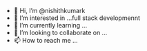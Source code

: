 - 👋 Hi, I’m @nishithkumark
- 👀 I’m interested in ...full stack developmennt
- 🌱 I’m currently learning ...
- 💞️ I’m looking to collaborate on ...
- 📫 How to reach me ...

<!---
nishithkumark/nishithkumark is a ✨ special ✨ repository because its `README.md` (this file) appears on your GitHub profile.
You can click the Preview link to take a look at your changes.
--->
